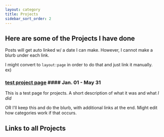 ```yaml
---
layout: category
title: Projects
sidebar_sort_order: 2
---
```


## Here are some of the Projects I have done

Posts will get auto linked w/ a date I can make. However, I cannot make a blurb under each link.

I might convert to ```layout:page``` in order to do that and just link it manually. 
ex)

### [test project page](https://96yrlee.github.io/projects/2020/02/02/testPostProject.html) #### Jan. 01 - May 31

This is a test page for projects. A short description of what it was and what *I did*


OR I'll keep this and do the blurb, with additional links at the end. Might edit how categories work if that occurs.

## Links to all Projects

